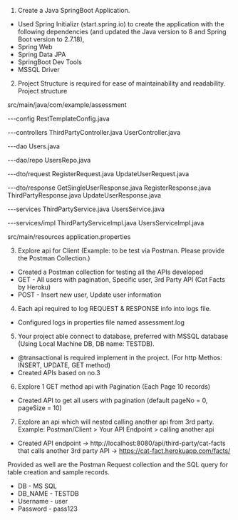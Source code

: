 1. Create a Java SpringBoot Application.
- Used Spring Initializr (start.spring.io) to create the application with the following dependencies (and updated the Java version to 8 and Spring Boot version to 2.7.18),
 - Spring Web
 - Spring Data JPA
 - SpringBoot Dev Tools
 - MSSQL Driver

2. Project Structure is required for ease of maintainability and readability.
Project structure

src/main/java/com/example/assessment

---config
RestTemplateConfig.java

---controllers
ThirdPartyController.java
UserController.java

---dao
Users.java

---dao/repo
UsersRepo.java

---dto/request
RegisterRequest.java
UpdateUserRequest.java

---dto/response
GetSingleUserResponse.java
RegisterResponse.java
ThirdPartyResponse.java
UpdateUserResponse.java

---services
ThirdPartyService.java
UsersService.java

---services/impl
ThirdPartyServiceImpl.java
UsersServiceImpl.java

src/main/resources
application.properties

3. Explore api for Client (Example: to be test via Postman. Please provide the Postman Collection.)
- Created a Postman collection for testing all the APIs developed
 - GET - All users with pagination, Specific user, 3rd Party API (Cat Facts by Heroku)
 - POST - Insert new user, Update user information

4. Each api required to log REQUEST & RESPONSE info into logs file.
- Configured logs in properties file named assessment.log

5. Your project able connect to database, preferred with MSSQL database (Using Local Machine DB, DB name: TESTDB).
- @transactional is required implement in the project. (For http Methos: INSERT, UPDATE, GET method)
- Created APIs based on no.3

6. Explore 1 GET method api with Pagination (Each Page 10 records)
- Created API to get all users with pagination (default pageNo = 0, pageSize = 10)

7. Explore an api which will nested calling another api from 3rd party.
Example: Postman/Client > Your API Endpoint > calling another api
- Created API endpoint -> http://localhost:8080/api/third-party/cat-facts that calls another 3rd party API -> https://cat-fact.herokuapp.com/facts/


Provided as well are the Postman Request collection and the SQL query for table creation and sample records.
- DB - MS SQL 
- DB_NAME - TESTDB
- Username - user
- Password - pass123